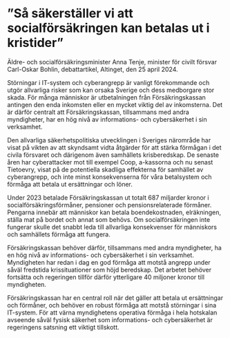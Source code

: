 # ”Så säkerställer vi att socialförsäkringen kan betalas ut i kristider”

Äldre- och socialförsäkringsminister Anna Tenje, minister för civilt försvar Carl-Oskar Bohlin, debattartikel, Altinget, den 25 april 2024.

Störningar i IT-system och cyberangrepp är vanligt förekommande och utgör allvarliga risker som kan orsaka Sverige och dess medborgare stor skada. För många människor är utbetalningen från Försäkringskassan antingen den enda inkomsten eller en mycket viktig del av inkomsterna. Det är därför centralt att Försäkringskassan, tillsammans med andra myndigheter, har en hög nivå av informations- och cybersäkerhet i sin verksamhet.

Den allvarliga säkerhetspolitiska utvecklingen i Sveriges närområde har visat på vikten av att skyndsamt vidta åtgärder för att stärka förmågan i det civila försvaret och därigenom även samhällets krisberedskap. De senaste åren har cyberattacker mot till exempel Coop, a-kassorna och nu senast Tietoevry, visat på de potentiella skadliga effekterna för samhället av cyberangrepp, och inte minst konsekvenserna för våra betalsystem och förmåga att betala ut ersättningar och löner.

Under 2023 betalade Försäkringskassan ut totalt 687 miljarder kronor i socialförsäkringsförmåner, pensioner och pensionsrelaterade förmåner. Pengarna innebär att människor kan betala boendekostnaden, elräkningen, ställa mat på bordet och annat som behövs. Om socialförsäkringen inte fungerar skulle det snabbt leda till allvarliga konsekvenser för människors och samhällets förmåga att fungera.

Försäkringskassan behöver därför, tillsammans med andra myndigheter, ha en hög nivå av informations- och cybersäkerhet i sin verksamhet. Myndigheten har redan i dag en god förmåga att motstå angrepp under såväl fredstida krissituationer som höjd beredskap. Det arbetet behöver fortsätta och regeringen tillför därför ytterligare 40 miljoner kronor till myndigheten.

Försäkringskassan har en central roll när det gäller att betala ut ersättningar och förmåner, och behöver en robust förmåga att motstå störningar i sina IT-system. För att värna myndighetens operativa förmåga i hela hotskalan avseende såväl fysisk säkerhet som informations- och cybersäkerhet är regeringens satsning ett viktigt tillskott.

